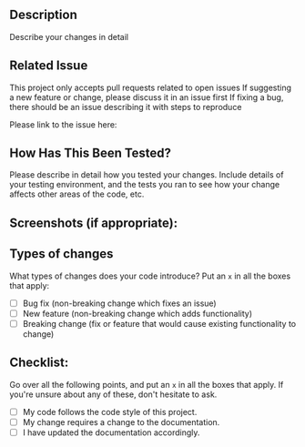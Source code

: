 ## Description
Describe your changes in detail

## Related Issue
This project only accepts pull requests related to open issues
If suggesting a new feature or change, please discuss it in an issue first
If fixing a bug, there should be an issue describing it with steps to reproduce

Please link to the issue here: 

## How Has This Been Tested?
Please describe in detail how you tested your changes.
Include details of your testing environment, and the tests you ran to see how your change affects other areas of the code, etc.

## Screenshots (if appropriate):

## Types of changes
What types of changes does your code introduce? Put an `x` in all the boxes that apply:
- [ ] Bug fix (non-breaking change which fixes an issue)
- [ ] New feature (non-breaking change which adds functionality)
- [ ] Breaking change (fix or feature that would cause existing functionality to change)

## Checklist:
Go over all the following points, and put an `x` in all the boxes that apply.
If you're unsure about any of these, don't hesitate to ask.
- [ ] My code follows the code style of this project.
- [ ] My change requires a change to the documentation.
- [ ] I have updated the documentation accordingly.
